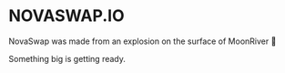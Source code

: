 # NOVASWAP.IO

NovaSwap was made from an explosion on the surface of MoonRiver 💫



Something big is getting ready.
